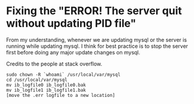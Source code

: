 # Fixing the "ERROR! The server quit without updating PID file" 

From my understanding, whenever we are updating mysql or the server is running while updating mysql. I think for best practice is to stop the server first before doing any major update changes on mysql.

Credits to the people at stack overflow.

```
sudo chown -R `whoami` /usr/local/var/mysql
cd /usr/local/var/mysql
mv ib_logfile0 ib_logfile0.bak
mv ib_logfile1 ib_logfile1.bak
[move the .err logfile to a new location]
```

